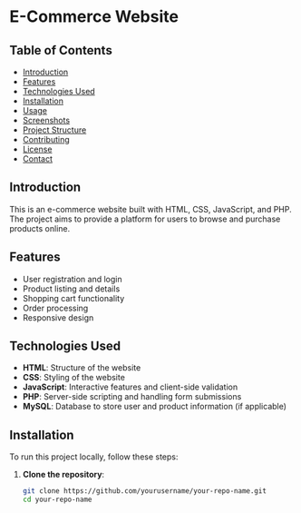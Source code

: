 # E-Commerce Website

## Table of Contents
- [Introduction](#introduction)
- [Features](#features)
- [Technologies Used](#technologies-used)
- [Installation](#installation)
- [Usage](#usage)
- [Screenshots](#screenshots)
- [Project Structure](#project-structure)
- [Contributing](#contributing)
- [License](#license)
- [Contact](#contact)

## Introduction
This is an e-commerce website built with HTML, CSS, JavaScript, and PHP. The project aims to provide a platform for users to browse and purchase products online.

## Features
- User registration and login
- Product listing and details
- Shopping cart functionality
- Order processing
- Responsive design

## Technologies Used
- **HTML**: Structure of the website
- **CSS**: Styling of the website
- **JavaScript**: Interactive features and client-side validation
- **PHP**: Server-side scripting and handling form submissions
- **MySQL**: Database to store user and product information (if applicable)

## Installation
To run this project locally, follow these steps:

1. **Clone the repository**:
   ```bash
   git clone https://github.com/yourusername/your-repo-name.git
   cd your-repo-name
